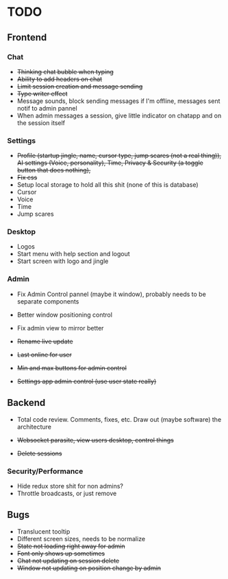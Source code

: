# TODO

## Frontend

### Chat

- ~~Thinking chat bubble when typing~~
- ~~Ability to add headers on chat~~
- ~~Limit session creation and message sending~~
- ~~Type writer effect~~
- Message sounds, block sending messages if I'm offline, messages sent notif to admin pannel
- When admin messages a session, give little indicator on chatapp and on the session itself

### Settings

- ~~Profile (startup jingle, name, cursor type, jump scares (not a real thing)), AI settings (Voice, personality), Time, Privacy & Security (a toggle button that does nothing),~~
- ~~Fix css~~
- Setup local storage to hold all this shit (none of this is database)
- Cursor
- Voice
- Time
- Jump scares

### Desktop

- Logos
- Start menu with help section and logout
- Start screen with logo and jingle

### Admin

- Fix Admin Control pannel (maybe it window), probably needs to be separate components
- Better window positioning control
- Fix admin view to mirror better

- ~~Rename live update~~
- ~~Last online for user~~
- ~~Min and max buttons for admin control~~
- ~~Settings app admin control (use user state really)~~

## Backend

- Total code review. Comments, fixes, etc. Draw out (maybe software) the architecture
- ~~Websocket parasite, view users desktop, control things~~

- ~~Delete sessions~~

### Security/Performance

- Hide redux store shit for non admins?
- Throttle broadcasts, or just remove

## Bugs

- Translucent tooltip
- Different screen sizes, needs to be normalize
- ~~State not loading right away for admin~~
- ~~Font only shows up sometimes~~
- ~~Chat not updating on session delete~~
- ~~Window not updating on position change by admin~~
